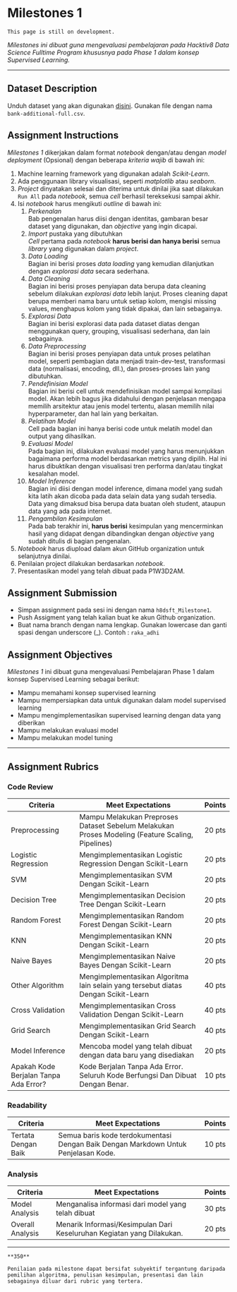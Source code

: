 # Milestones 1

```{attention}
This page is still on development.
```

_Milestones ini dibuat guna mengevaluasi pembelajaran pada Hacktiv8 Data Science Fulltime Program khususnya pada Phase 1 dalam konsep Supervised Learning._

---

## Dataset Description

Unduh dataset yang akan digunakan [disini](https://archive.ics.uci.edu/ml/datasets/Bank+Marketing). Gunakan file dengan nama `bank-additional-full.csv`.

## Assignment Instructions

*Milestones 1* dikerjakan dalam format *notebook* dengan/atau dengan *model deployment* (Opsional) dengan beberapa *kriteria wajib* di bawah ini:

1. Machine learning framework yang digunakan adalah *Scikit-Learn*.
2. Ada penggunaan library visualisasi, seperti *matplotlib* atau *seaborn*.
3. *Project* dinyatakan selesai dan diterima untuk dinilai jika saat dilakukan `Run All` pada *notebook*, semua *cell* berhasil tereksekusi sampai akhir.
4. Isi *notebook* harus mengikuti *outline* di bawah ini:
   1. *Perkenalan*\
   Bab pengenalan harus diisi dengan identitas, gambaran besar dataset yang digunakan, dan *objective* yang ingin dicapai.
   1. *Import* pustaka yang dibutuhkan\
   *Cell* pertama pada *notebook* **harus berisi dan hanya berisi** semua *library* yang digunakan dalam *project*.
   1. *Data Loading*\
   Bagian ini berisi proses *data loading* yang kemudian dilanjutkan dengan *explorasi data* secara sederhana.
   1. *Data Cleaning*\
   Bagian ini berisi proses penyiapan data berupa data cleaning sebelum dilakukan *explorasi data* lebih lanjut. Proses cleaning dapat berupa memberi nama baru untuk setiap kolom, mengisi missing values, menghapus kolom yang tidak dipakai, dan lain sebagainya.
   1. *Explorasi Data*\
   Bagian ini berisi explorasi data pada dataset diatas dengan menggunakan query, grouping, visualisasi sederhana, dan lain sebagainya.
   1. *Data Preprocessing*\
   Bagian ini berisi proses penyiapan data untuk proses pelatihan model, seperti pembagian data menjadi train-dev-test, transformasi data (normalisasi, encoding, dll.), dan proses-proses lain yang dibutuhkan.
   1. *Pendefinisian Model*\
   Bagian ini berisi cell untuk mendefinisikan model sampai kompilasi model. Akan lebih bagus jika didahului dengan penjelasan mengapa memilih arsitektur atau jenis model tertentu, alasan memilih nilai hyperparameter, dan hal lain yang berkaitan.
   1. *Pelatihan Model*\
   Cell pada bagian ini hanya berisi code untuk melatih model dan output yang dihasilkan.
   1. *Evaluasi Model*\
   Pada bagian ini, dilakukan evaluasi model yang harus menunjukkan bagaimana performa model berdasarkan metrics yang dipilih. Hal ini harus dibuktikan dengan visualisasi tren performa dan/atau tingkat kesalahan model.
   1. *Model Inference*\
   Bagian ini diisi dengan model inference, dimana model yang sudah kita latih akan dicoba pada data selain data yang sudah tersedia. Data yang dimaksud bisa berupa data buatan oleh student, ataupun data yang ada pada internet.
   1. *Pengambilan Kesimpulan*\
   Pada bab terakhir ini, **harus berisi** kesimpulan yang mencerminkan hasil yang didapat dengan dibandingkan dengan *objective* yang sudah ditulis di bagian pengenalan.
5. *Notebook* harus diupload dalam akun GitHub organization untuk selanjutnya dinilai.
6. Penilaian project dilakukan berdasarkan *notebook*.
7. Presentasikan model yang telah dibuat pada P1W3D2AM.

## Assignment Submission

- Simpan assignment pada sesi ini dengan nama `h8dsft_Milestone1`.
- Push Assigment yang telah kalian buat ke akun Github organization.
- Buat nama branch dengan nama lengkap. Gunakan lowercase dan ganti spasi dengan underscore (_). Contoh : `raka_adhi`

## Assignment Objectives

*Milestones 1* ini dibuat guna mengevaluasi Pembelajaran Phase 1 dalam konsep Supervised Learning sebagai berikut:

- Mampu memahami konsep supervised learning
- Mampu mempersiapkan data untuk digunakan dalam model supervised learning
- Mampu mengimplementasikan supervised learning dengan data yang diberikan
- Mampu melakukan evaluasi model
- Mampu melakukan model tuning

---

## Assignment Rubrics

### Code Review

|Criteria|Meet Expectations|Points|
|--- |--- |--- |
|Preprocessing|Mampu Melakukan Preproses Dataset Sebelum Melakukan Proses Modeling (Feature Scaling, Pipelines)| 20 pts |
|Logistic Regression| Mengimplementasikan Logistic Regression Dengan Scikit-Learn | 20 pts |
|SVM| Mengimplementasikan SVM Dengan Scikit-Learn | 20 pts |
|Decision Tree| Mengimplementasikan Decision Tree Dengan Scikit-Learn | 20 pts |
|Random Forest| Mengimplementasikan Random Forest Dengan Scikit-Learn | 20 pts |
|KNN| Mengimplementasikan KNN Dengan Scikit-Learn | 20 pts |
|Naive Bayes| Mengimplementasikan Naive Bayes Dengan Scikit-Learn | 20 pts |
|Other Algorithm| Mengimplementasikan Algoritma lain selain yang tersebut diatas Dengan Scikit-Learn | 40 pts |
|Cross Validation| Mengimplementasikan Cross Validation Dengan Scikit-Learn | 40 pts |
|Grid Search| Mengimplementasikan Grid Search Dengan Scikit-Learn | 40 pts |
|Model Inference| Mencoba model yang telah dibuat dengan data baru yang disediakan | 20 pts |
|Apakah Kode Berjalan Tanpa Ada Error?|Kode Berjalan Tanpa Ada Error. Seluruh Kode Berfungsi Dan Dibuat Dengan Benar.| 10 pts |

### Readability

|Criteria|Meet Expectations|Points|
|--- |--- |--- |
|Tertata Dengan Baik|Semua baris kode terdokumentasi Dengan Baik Dengan Markdown Untuk Penjelasan Kode.| 10 pts |

### Analysis

|Criteria|Meet Expectations|Points|
|--- |--- |--- |
|Model Analysis| Menganalisa informasi dari model yang telah dibuat| 30 pts |
|Overall Analysis|Menarik Informasi/Kesimpulan Dari Keseluruhan Kegiatan yang Dilakukan.| 20 pts |

---

```{admonition} Total Points
**350**
```

```{tip}
Penilaian pada milestone dapat bersifat subyektif tergantung daripada pemilihan algoritma, penulisan kesimpulan, presentasi dan lain sebagainya diluar dari rubric yang tertera.
```

